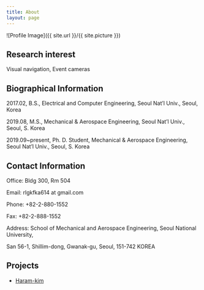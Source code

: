 ```yaml
---
title: About
layout: page
---
```

![Profile Image]({{ site.url }}/{{ site.picture }})

<p> 
<h2>Research interest</h2>
Visual navigation,
Event cameras
	
<h2>Biographical Information</h2>
2017.02, B.S., Electrical and Computer Engineering, Seoul Nat’l Univ., Seoul, Korea <p> 
2019.08, M.S., Mechanical & Aerospace Engineering, Seoul Nat’l Univ., Seoul, S. Korea <p> 
2019.09~present, Ph. D. Student, Mechanical & Aerospace Engineering, Seoul Nat’l Univ., Seoul, S. Korea <p> 

<h2>Contact Information</h2>
Office: Bldg 300, Rm 504 <p> 
Email: rlgkfka614 at gmail.com <p> 
Phone: +82-2-880-1552 <p> 
Fax: +82-2-888-1552 <p> 
Address: School of Mechanical and Aerospace Engineering, Seoul National University, <p> 
San 56-1, Shillim-dong, Gwanak-gu, Seoul, 151-742 KOREA <p> 


<h2>Projects</h2>

<ul>
	<li><a href="https://github.com/">Haram-kim</a></li>
</ul>
